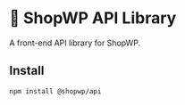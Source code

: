 # 💽 ShopWP API Library

A front-end API library for ShopWP.

## Install

```
npm install @shopwp/api
```
